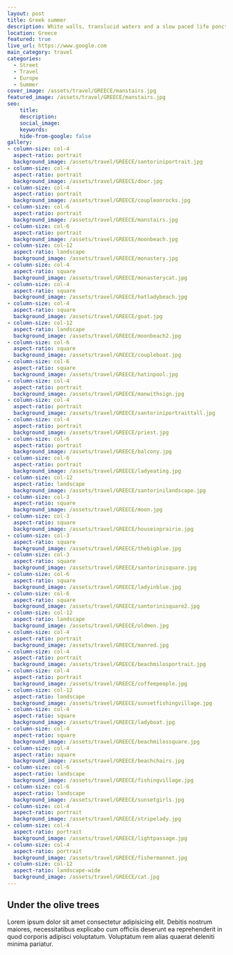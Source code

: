 ```yaml
---
layout: post
title: Greek summer
description: White walls, translucid waters and a slow paced life ponctuated by sips of freddo cappuccino
location: Greece
featured: true
live_url: https://www.google.com
main_category: travel
categories:
  - Street
  - Travel
  - Europe
  - Summer
cover_image: /assets/travel/GREECE/manstairs.jpg
featured_image: /assets/travel/GREECE/manstairs.jpg
seo:
    title:
    description:
    social_image:
    keywords:
    hide-from-google: false 
gallery:
- column-size: col-4
  aspect-ratio: portrait
  background_image: /assets/travel/GREECE/santoriniportrait.jpg
- column-size: col-4
  aspect-ratio: portrait
  background_image: /assets/travel/GREECE/door.jpg
- column-size: col-4
  aspect-ratio: portrait
  background_image: /assets/travel/GREECE/coupleonrocks.jpg
- column-size: col-6
  aspect-ratio: portrait
  background_image: /assets/travel/GREECE/manstairs.jpg
- column-size: col-6
  aspect-ratio: portrait
  background_image: /assets/travel/GREECE/moonbeach.jpg
- column-size: col-12
  aspect-ratio: landscape
  background_image: /assets/travel/GREECE/monastery.jpg
- column-size: col-4
  aspect-ratio: square
  background_image: /assets/travel/GREECE/monasterycat.jpg
- column-size: col-4
  aspect-ratio: square
  background_image: /assets/travel/GREECE/hatladybeach.jpg
- column-size: col-4
  aspect-ratio: square
  background_image: /assets/travel/GREECE/goat.jpg
- column-size: col-12
  aspect-ratio: landscape
  background_image: /assets/travel/GREECE/moonbeach2.jpg
- column-size: col-6
  aspect-ratio: square
  background_image: /assets/travel/GREECE/coupleboat.jpg
- column-size: col-6
  aspect-ratio: square
  background_image: /assets/travel/GREECE/hatinpool.jpg
- column-size: col-4
  aspect-ratio: portrait
  background_image: /assets/travel/GREECE/manwithsign.jpg
- column-size: col-4
  aspect-ratio: portrait
  background_image: /assets/travel/GREECE/santoriniportraittall.jpg
- column-size: col-4
  aspect-ratio: portrait
  background_image: /assets/travel/GREECE/priest.jpg
- column-size: col-6
  aspect-ratio: portrait
  background_image: /assets/travel/GREECE/balcony.jpg
- column-size: col-6
  aspect-ratio: portrait
  background_image: /assets/travel/GREECE/ladyeating.jpg
- column-size: col-12
  aspect-ratio: landscape
  background_image: /assets/travel/GREECE/santorinilandscape.jpg
- column-size: col-3
  aspect-ratio: square
  background_image: /assets/travel/GREECE/moon.jpg
- column-size: col-3
  aspect-ratio: square
  background_image: /assets/travel/GREECE/houseinprairie.jpg
- column-size: col-3
  aspect-ratio: square
  background_image: /assets/travel/GREECE/thebigblue.jpg
- column-size: col-3
  aspect-ratio: square
  background_image: /assets/travel/GREECE/santorinisquare.jpg
- column-size: col-6
  aspect-ratio: square
  background_image: /assets/travel/GREECE/ladyinblue.jpg
- column-size: col-6
  aspect-ratio: square
  background_image: /assets/travel/GREECE/santorinisquare2.jpg
- column-size: col-12
  aspect-ratio: landscape
  background_image: /assets/travel/GREECE/oldmen.jpg
- column-size: col-4
  aspect-ratio: portrait
  background_image: /assets/travel/GREECE/manred.jpg
- column-size: col-4
  aspect-ratio: portrait
  background_image: /assets/travel/GREECE/beachmilosportrait.jpg
- column-size: col-4
  aspect-ratio: portrait
  background_image: /assets/travel/GREECE/coffeepeople.jpg
- column-size: col-12
  aspect-ratio: landscape
  background_image: /assets/travel/GREECE/sunsetfishingvillage.jpg
- column-size: col-4
  aspect-ratio: square
  background_image: /assets/travel/GREECE/ladyboat.jpg
- column-size: col-4
  aspect-ratio: square
  background_image: /assets/travel/GREECE/beachmilossquare.jpg
- column-size: col-4
  aspect-ratio: square
  background_image: /assets/travel/GREECE/beachchairs.jpg
- column-size: col-6
  aspect-ratio: landscape
  background_image: /assets/travel/GREECE/fishingvillage.jpg
- column-size: col-6
  aspect-ratio: landscape
  background_image: /assets/travel/GREECE/sunsetgirls.jpg
- column-size: col-4
  aspect-ratio: portrait
  background_image: /assets/travel/GREECE/stripelady.jpg
- column-size: col-4
  aspect-ratio: portrait
  background_image: /assets/travel/GREECE/lightpassage.jpg
- column-size: col-4
  aspect-ratio: portrait
  background_image: /assets/travel/GREECE/fishermannet.jpg
- column-size: col-12
  aspect-ratio: landscape-wide
  background_image: /assets/travel/GREECE/cat.jpg
---
```


## Under the olive trees

Lorem ipsum dolor sit amet consectetur adipisicing elit. Debitis nostrum maiores, necessitatibus explicabo cum officiis deserunt ea reprehenderit in quod corporis adipisci voluptatum. Voluptatum rem alias quaerat deleniti minima pariatur.